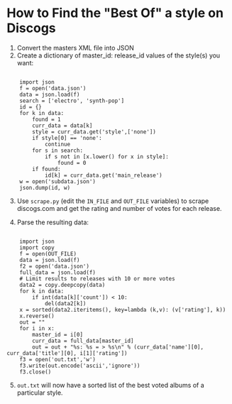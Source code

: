 How to Find the "Best Of" a style on Discogs
============================================

1. Convert the masters XML file into JSON
2. Create a dictionary of master_id: release_id values of the style(s) you want:

<pre><code>
    import json
    f = open('data.json')
    data = json.load(f)
    search = ['electro', 'synth-pop']
    id = {}
    for k in data:
        found = 1
        curr_data = data[k]
        style = curr_data.get('style',['none'])
        if style[0] == 'none':
            continue
        for s in search:
            if s not in [x.lower() for x in style]:
                found = 0
        if found:
            id[k] = curr_data.get('main_release')
    w = open('subdata.json')
    json.dump(id, w)
</code></pre>

3. Use `scrape.py` (edit the `IN_FILE` and `OUT_FILE` variables) to scrape discogs.com and get the rating and number of votes for each release.

4. Parse the resulting data:

<pre><code>
    import json
    import copy
    f = open(OUT_FILE)
    data = json.load(f)
    f2 = open('data.json')
    full_data = json.load(f)
    # Limit results to releases with 10 or more votes
    data2 = copy.deepcopy(data)
    for k in data:
        if int(data[k]['count']) < 10:
            del(data2[k])
    x = sorted(data2.iteritems(), key=lambda (k,v): (v['rating'], k))
    x.reverse()
    out = ""
    for i in x:
        master_id = i[0]
        curr_data = full_data[master_id]
        out = out + "%s: %s = > %s\n" % (curr_data['name'][0], curr_data['title'][0], i[1]['rating'])
    f3 = open('out.txt','w')
    f3.write(out.encode('ascii','ignore'))
    f3.close()
</code></pre>

5. `out.txt` will now have a sorted list of the best voted albums of a particular style.
